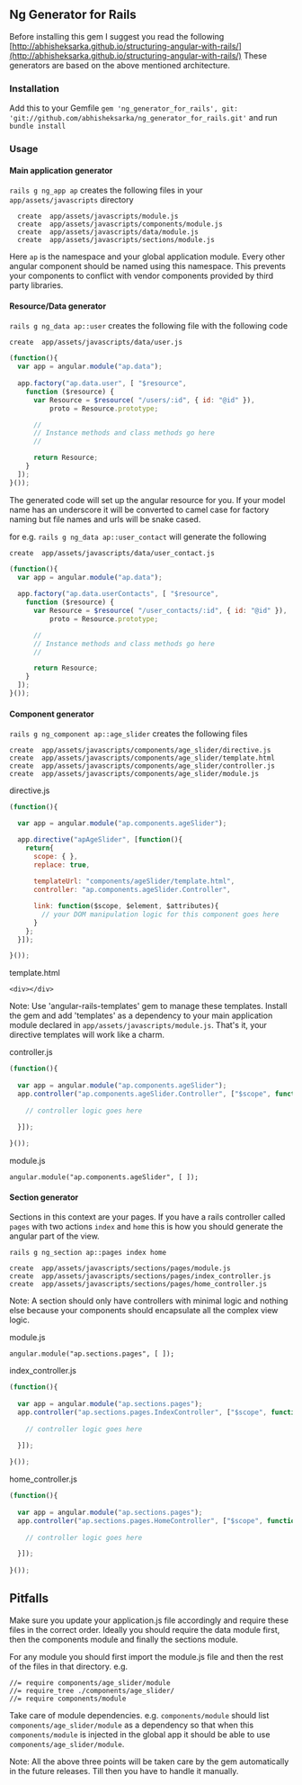 ## Ng Generator for Rails

Before installing this gem I suggest you read the following [http://abhisheksarka.github.io/structuring-angular-with-rails/](http://abhisheksarka.github.io/structuring-angular-with-rails/)
These generators are based on the above mentioned architecture.

### Installation

Add this to your Gemfile 
`gem 'ng_generator_for_rails', git: 'git://github.com/abhisheksarka/ng_generator_for_rails.git'`
and run `bundle install`

### Usage

#### Main application generator
`rails g ng_app ap` creates the following files in your `app/assets/javascripts` directory

```
  create  app/assets/javascripts/module.js
  create  app/assets/javascripts/components/module.js
  create  app/assets/javascripts/data/module.js
  create  app/assets/javascripts/sections/module.js
```

Here `ap` is the namespace and your global application module. Every other angular component should be named using this namespace. This prevents your components to conflict with vendor components provided by third party libraries.

#### Resource/Data generator

`rails g ng_data ap::user` creates the following file with the following code

`create  app/assets/javascripts/data/user.js`

```javascript
(function(){
  var app = angular.module("ap.data");
  
  app.factory("ap.data.user", [ "$resource", 
    function ($resource) {
      var Resource = $resource( "/users/:id", { id: "@id" }),
          proto = Resource.prototype;

      //    
      // Instance methods and class methods go here
      // 

      return Resource;
    }
  ]);
}());
```
The generated code will set up the angular resource for you. If your model name has an underscore it will be converted to camel case for factory naming but file names and urls will be snake cased.

for e.g. `rails g ng_data ap::user_contact` will generate the following

`create  app/assets/javascripts/data/user_contact.js`

```javascript
(function(){
  var app = angular.module("ap.data");
  
  app.factory("ap.data.userContacts", [ "$resource", 
    function ($resource) {
      var Resource = $resource( "/user_contacts/:id", { id: "@id" }),
          proto = Resource.prototype;

      //    
      // Instance methods and class methods go here
      // 

      return Resource;
    }
  ]);
}());
```

#### Component generator

`rails g ng_component ap::age_slider` creates the following files

```
create  app/assets/javascripts/components/age_slider/directive.js
create  app/assets/javascripts/components/age_slider/template.html
create  app/assets/javascripts/components/age_slider/controller.js
create  app/assets/javascripts/components/age_slider/module.js
```

directive.js

```javascript
(function(){

  var app = angular.module("ap.components.ageSlider");

  app.directive("apAgeSlider", [function(){
    return{
      scope: { },
      replace: true,
      
      templateUrl: "components/ageSlider/template.html",
      controller: "ap.components.ageSlider.Controller",

      link: function($scope, $element, $attributes){
        // your DOM manipulation logic for this component goes here 
      }
    }; 
  }]); 

}());
```

template.html

`<div></div>`

Note: Use 'angular-rails-templates' gem to manage these templates. Install the gem and add 'templates' as a dependency to your main application module declared in `app/assets/javascripts/module.js`. That's it, your directive templates will work like a charm.

controller.js

```javascript
(function(){
  
  var app = angular.module("ap.components.ageSlider");
  app.controller("ap.components.ageSlider.Controller", ["$scope", function ($scope) {
    
    // controller logic goes here

  }]);
  
}());
```

module.js

`angular.module("ap.components.ageSlider", [ ]);`

#### Section generator
 Sections in this context are your pages. If you have a rails controller called `pages` with two actions `index` and `home` this is how you should generate the angular part of the view. 

`rails g ng_section ap::pages index home`

```
create  app/assets/javascripts/sections/pages/module.js
create  app/assets/javascripts/sections/pages/index_controller.js
create  app/assets/javascripts/sections/pages/home_controller.js
```

Note: A section should only have controllers with minimal logic and nothing else because your components should encapsulate all the complex view logic.

module.js

`angular.module("ap.sections.pages", [ ]);`

index_controller.js

```javascript
(function(){
  
  var app = angular.module("ap.sections.pages");
  app.controller("ap.sections.pages.IndexController", ["$scope", function ($scope) {
    
    // controller logic goes here

  }]);
  
}());
```

home_controller.js

```javascript
(function(){
  
  var app = angular.module("ap.sections.pages");
  app.controller("ap.sections.pages.HomeController", ["$scope", function ($scope) {
    
    // controller logic goes here

  }]);
  
}());
```

## Pitfalls

Make sure you update your application.js file accordingly and require these files in the correct order. Ideally you should require the data module first, then the components module and finally the sections module. 

For any module you should first import the module.js file and then the rest of the files in that directory. 
e.g. 
```
//= require components/age_slider/module
//= require_tree ./components/age_slider/
//= require components/module
```
Take care of module dependencies.
e.g.
`components/module` should list `components/age_slider/module` as a dependency so that when this `components/module` is injected in the global app it should be able to use `components/age_slider/module`.

Note: All the above three points will be taken care by the gem automatically in the future releases. Till then you have to handle it manually.



